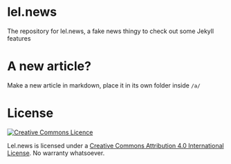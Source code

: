 # lel.news

The repository for lel.news, a fake news thingy to check out some Jekyll features

# A new article?

Make a new article in markdown, place it in its own folder inside `/a/`

# License

[![Creative Commons Licence](https://i.creativecommons.org/l/by/4.0/88x31.png)](http://creativecommons.org/licenses/by/4.0/)

Lel.news is licensed under a [Creative Commons Attribution 4.0 International License](http://creativecommons.org/licenses/by/4.0/). No warranty whatsoever.
